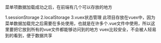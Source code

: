 菜单项数据加载成功之后，在前端有几个可以存放的地方

1.sessionStorage
2.localStorage
3.vuex状态管理
此项目存放在vuex中，因为菜单数据加载完之后需要在多处使用，也就是在许多个.vue文件中使用，所以这里要把它放到所有的vue文件都能够访问到的地方
vuex比较安全，不会被人轻易到的看到，便于数据共享